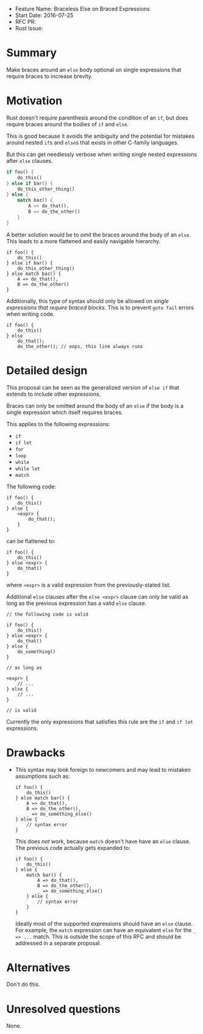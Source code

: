 - Feature Name: Braceless Else on Braced Expressions
- Start Date: 2016-07-25
- RFC PR:
- Rust Issue:

# Summary
[summary]: #summary

Make braces around an `else` body optional on single expressions that require braces to increase
brevity.

# Motivation
[motivation]: #motivation

Rust doesn't require parenthesis around the condition of an `if`, but does require braces around
the bodies of `if` and `else`.

This is good because it avoids the ambiguity and the potential for mistakes around nested `if`s and
`else`s that exists in other C-family languages.

But this can get needlessly verbose when writing single nested expressions after `else` clauses.

```rust
if foo() {
    do_this()
} else if bar() {
    do_this_other_thing()
} else {
    match baz() {
        A => do_that(),
        B => do_the_other()
    }
}
```

A better solution would be to *omit* the braces around the body of an `else`. This leads to a
more flattened and easily navigable hierarchy.

```
if foo() {
    do_this()
} else if bar() {
    do_this_other_thing()
} else match baz() {
    A => do_that(),
    B => do_the_other()
}
```

Additionally, this type of syntax should only be allowed on *single expressions that require braced
blocks*. This is to prevent `goto fail` errors when writing code.

```
if foo() {
    do_this()
} else
    do_that();
    do_the_other(); // oops, this line always runs
```

# Detailed design
[design]: #detailed-design

This proposal can be seen as the generalized version of `else if` that extends to include other
expressions.

Braces can only be omitted around the body of an `else` if the body is a single expression which
itself requires braces.

This applies to the following expressions:

- `if`
- `if let`
- `for`
- `loop`
- `while`
- `while let`
- `match`

The following code:

```
if foo() {
    do_this()
} else {
    <expr> {
        do_that();
    }
}
```

can be flattened to:

```
if foo() {
    do_this()
} else <expr> {
    do_that()
}
```

where `<expr>` is a valid expression from the previously-stated list.

Additional `else` clauses after the `else <expr>` clause can only be valid as long as the
previous expression has a valid `else` clause.

```
// the following code is valid

if foo() {
    do_this()
} else <expr> {
    do_that()
} else {
    do_something()
}

// as long as

<expr> {
    // ...
} else {
    // ...
}

// is valid
```

Currently the only expressions that satisfies this rule are the `if` and `if let` expressions.

# Drawbacks
[drawbacks]: #drawbacks

- This syntax may look foreign to newcomers and may lead to mistaken assumptions such as:

  ```
  if foo() {
      do_this()
  } else match bar() {
      A => do_that(),
      B => do_the_other(),
      _ => do_something_else()
  } else {
      // syntax error
  }
  ```

  This does *not* work, because `match` doesn't have have an `else` clause. The previous code
  actually gets expanded to:

  ```
  if foo() {
      do_this()
  } else {
      match bar() {
          A => do_that(),
          B => do_the_other(),
          _ => do_something_else()
      } else {
          // syntax error
      }
  }
  ```

  Ideally most of the supported expressions should have an `else` clause. For example, the `match`
  expression can have an equivalent `else` for the `_ => ...` match. This is outside the scope
  of this RFC and should be addressed in a separate proposal.

# Alternatives
[alternatives]: #alternatives

Don't do this.

# Unresolved questions
[unresolved]: #unresolved-questions

None.
